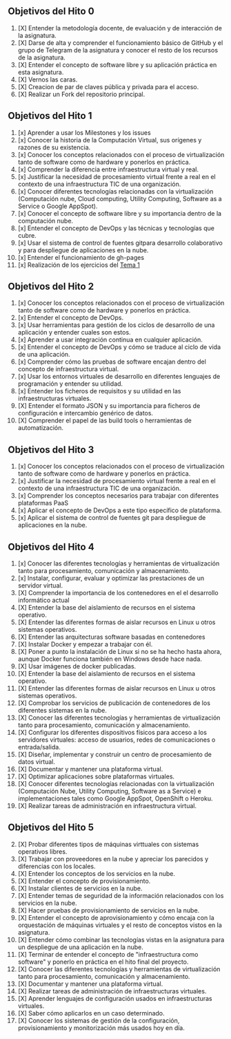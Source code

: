   ## Objetivos del Hito 0

1. [X] Entender la metodología docente, de evaluación y de interacción de la asignatura.
2. [X] Darse de alta y comprender el funcionamiento básico de GitHub y el grupo de Telegram de la asignatura y conocer el resto de los recursos de la asignatura.
3. [X] Entender el concepto de software libre y su aplicación práctica en esta asignatura.
4. [X] Vernos las caras.
5. [X] Creacion de par de claves pública y privada para el acceso.
6. [X] Realizar un Fork del repositorio principal.


  ## Objetivos del Hito 1

1. [x] Aprender a usar los Milestones y los issues
2. [x] Conocer la historia de la Computación Virtual, sus orígenes y razones de su existencia.
3. [x] Conocer los conceptos relacionados con el proceso de virtualización tanto de software como de hardware y ponerlos en práctica.
4. [x] Comprender la diferencia entre infraestructura virtual y real.
5. [x] Justificar la necesidad de procesamiento virtual frente a real en el contexto de una infraestructura TIC de una organización.
6. [x] Conocer diferentes tecnologías relacionadas con la virtualización (Computación nube, Cloud computing, Utility Computing, Software as a Service o Google AppSpot).
7. [x] Conocer el concepto de software libre y su importancia dentro de la computación nube.
8. [x] Entender el concepto de DevOps y las técnicas y tecnologías que cubre.
9. [x] Usar el sistema de control de fuentes gitpara desarrollo colaborativo y para despliegue de aplicaciones en la nube.
10. [x] Entender el funcionamiento de gh-pages
11. [x] Realización de los ejercicios del [Tema 1](https://github.com/Maverick94/EjerciciosIV/tree/master/tema1)


  ## Objetivos del Hito 2


1. [x] Conocer los conceptos relacionados con el proceso de virtualización tanto de software como de hardware y ponerlos en práctica.
2. [x] Entender el concepto de DevOps.
3. [x] Usar herramientas para gestión de los ciclos de desarrollo de una aplicación y entender cuales son estos.
4. [x] Aprender a usar integración continua en cualquier aplicación.
5. [x] Entender el concepto de DevOps y cómo se traduce al ciclo de vida de una aplicación.
6. [x] Comprender cómo las pruebas de software encajan dentro del concepto de infraestructura virtual.
7. [x] Usar los entornos virtuales de desarrollo en diferentes lenguajes de programación y entender su utilidad.
8. [x] Entender los ficheros de requisitos y su utilidad en las infraestructuras virtuales.
9. [X] Entender el formato JSON y su importancia para ficheros de configuración e intercambio genérico de datos.
10. [X] Comprender el papel de las build tools o herramientas de automatización.


  ## Objetivos del Hito 3

1. [x] Conocer los conceptos relacionados con el proceso de virtualización tanto de software como de hardware y ponerlos en práctica.
2. [x] Justificar la necesidad de procesamiento virtual frente a real en el contexto de una infraestructura TIC de una organización.
3. [x] Comprender los conceptos necesarios para trabajar con diferentes plataformas PaaS
4. [x] Aplicar el concepto de DevOps a este tipo específico de plataforma.
5. [x] Aplicar el sistema de control de fuentes git para despliegue de aplicaciones en la nube.


  ## Objetivos del Hito 4


1. [x] Conocer las diferentes tecnologías y herramientas de virtualización tanto para procesamiento, comunicación y almacenamiento.
2. [x] Instalar, configurar, evaluar y optimizar las prestaciones de un servidor virtual.
3. [X] Comprender la importancia de los contenedores en el el desarrollo informático actual
4. [X] Entender la base del aislamiento de recursos en el sistema operativo.
5. [X] Entender las diferentes formas de aislar recursos en Linux u otros sistemas operativos.
6. [X] Entender las arquitecturas software basadas en contenedores
7. [X] Instalar Docker y empezar a trabajar con él.
8. [X] Poner a punto la instalación de Linux si no se ha hecho hasta ahora, aunque Docker funciona también en Windows desde hace nada.
9. [X] Usar imágenes de docker publicadas.
10. [X] Entender la base del aislamiento de recursos en el sistema operativo.
11. [X] Entender las diferentes formas de aislar recursos en Linux u otros sistemas operativos.
12. [X] Comprobar los servicios de publicación de contenedores de los diferentes sistemas en la nube.
13. [X] Conocer las diferentes tecnologías y herramientas de virtualización tanto para procesamiento, comunicación y almacenamiento.
15. [X] Configurar los diferentes dispositivos físicos para acceso a los servidores virtuales: acceso de usuarios, redes de comunicaciones o entrada/salida.
16. [X] Diseñar, implementar y construir un centro de procesamiento de datos virtual.
17. [X] Documentar y mantener una plataforma virtual.
18. [X] Optimizar aplicaciones sobre plataformas virtuales.
19. [X] Conocer diferentes tecnologías relacionadas con la virtualización (Computación Nube, Utility Computing, Software as a Service) e implementaciones tales como Google AppSpot, OpenShift o Heroku.
20. [X] Realizar tareas de administración en infraestructura virtual.


  ## Objetivos del Hito 5


2. [X] Probar diferentes tipos de máquinas virttuales con sistemas operativos libres.
3. [X] Trabajar con proveedores en la nube y apreciar los parecidos y diferencias con los locales.
4. [X] Entender los conceptos de los servicios en la nube.
5. [X] Entender el concepto de provisionamiento.
6. [X] Instalar clientes de servicios en la nube.
7. [X] Entender temas de seguridad de la información relacionados con los servicios en la nube.
8. [X] Hacer pruebas de provisionamiento de servicios en la nube.
9. [X] Entender el concepto de aprovisionamiento y cómo encaja con la orquestación de máquinas virtuales y el resto de conceptos vistos en la asignatura.
10. [X] Entender cómo combinar las tecnologías vistas en la asignatura para un despliegue de una aplicación en la nube.
11. [X] Terminar de entender el concepto de "infraestructura como software" y ponerlo en práctica en el hito final del proyecto.
12. [X] Conocer las diferentes tecnologías y herramientas de virtualización tanto para procesamiento, comunicación y almacenamiento.
13. [X] Documentar y mantener una plataforma virtual.
14. [X] Realizar tareas de administración de infraestructuras virtuales.
15. [X] Aprender lenguajes de configuración usados en infraestructuras virtuales.
16. [X] Saber cómo aplicarlos en un caso determinado.
17. [X] Conocer los sistemas de gestión de la configuración, provisionamiento y monitorización más usados hoy en día.

